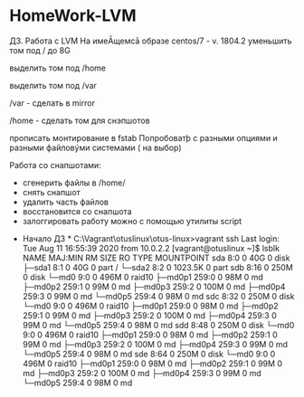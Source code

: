 # HomeWork-LVM
ДЗ. Работа с LVM
На имеĀщемсā образе centos/7 - v. 1804.2
уменьшить том под / до 8G

выделить том под /home

выделить том под /var

/var - сделать в mirror

/home - сделать том для снэпшотов

прописать монтирование в fstab
Попробоватþ с разными опциями и разными файловýми системами ( на выбор)

Работа со снапшотами:
- сгенерить файлы в /home/
- снять снапшот
- удалить часть файлов
- восстановится со снапшота
- залоггировать работу можно с помощью утилиты script
* Начало ДЗ *
C:\Vagrant\otuslinux\otus-linux>vagrant ssh
Last login: Tue Aug 11 16:55:39 2020 from 10.0.2.2
[vagrant@otuslinux ~]$ lsblk
NAME      MAJ:MIN RM    SIZE RO TYPE   MOUNTPOINT
sda         8:0    0     40G  0 disk
├─sda1      8:1    0     40G  0 part   /
└─sda2      8:2    0 1023.5K  0 part
sdb         8:16   0    250M  0 disk
└─md0       9:0    0    496M  0 raid10
  ├─md0p1 259:0    0     98M  0 md
  ├─md0p2 259:1    0     99M  0 md
  ├─md0p3 259:2    0    100M  0 md
  ├─md0p4 259:3    0     99M  0 md
  └─md0p5 259:4    0     98M  0 md
sdc         8:32   0    250M  0 disk
└─md0       9:0    0    496M  0 raid10
  ├─md0p1 259:0    0     98M  0 md
  ├─md0p2 259:1    0     99M  0 md
  ├─md0p3 259:2    0    100M  0 md
  ├─md0p4 259:3    0     99M  0 md
  └─md0p5 259:4    0     98M  0 md
sdd         8:48   0    250M  0 disk
└─md0       9:0    0    496M  0 raid10
  ├─md0p1 259:0    0     98M  0 md
  ├─md0p2 259:1    0     99M  0 md
  ├─md0p3 259:2    0    100M  0 md
  ├─md0p4 259:3    0     99M  0 md
  └─md0p5 259:4    0     98M  0 md
sde         8:64   0    250M  0 disk
└─md0       9:0    0    496M  0 raid10
  ├─md0p1 259:0    0     98M  0 md
  ├─md0p2 259:1    0     99M  0 md
  ├─md0p3 259:2    0    100M  0 md
  ├─md0p4 259:3    0     99M  0 md
  └─md0p5 259:4    0     98M  0 md
